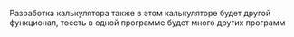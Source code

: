 Разработка калькулятора
также в этом калькуляторе будет другой функционал, тоесть в одной программе будет много других программ
